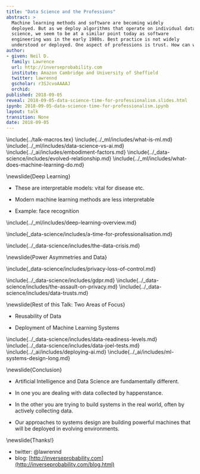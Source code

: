 ```yaml
---
title: "Data Science and the Professions"
abstract: >
  Machine learning methods and software are becoming widely
  deployed. But as we deploy algorithms that operate on individual data, how do we account for their effect on society? In terms of the practice of data
  science, we seem to be at a similar point today as software
  engineering was in the early 1980s. Best practice is not widely
  understood or deployed. One aspect of professions is trust. How can we bring trust to the data-sphere?
author:
- given: Neil D.
  family: Lawrence
  url: http://inverseprobability.com
  institute: Amazon Cambridge and University of Sheffield
  twitter: lawrennd
  gscholar: r3SJcvoAAAAJ
  orchid: 
published: 2018-09-05
reveal: 2018-09-05-data-science-time-for-professionalism.slides.html
ipynb: 2018-09-05-data-science-time-for-professionalism.ipynb
layout: talk
transition: None
date: 2018-09-05
---
```


\include{../talk-macros.tex}
\include{../_ml/includes/what-is-ml.md}
\include{../_ml/includes/data-science-vs-ai.md}
\include{../_ai/includes/embodiment-factors.md}
\include{../_data-science/includes/evolved-relationship.md}
\include{../_ml/includes/what-does-machine-learning-do.md}

\newslide{Deep Learning}

* These are interpretable models: vital for disease etc.

* Modern machine learning methods are less interpretable

* Example: face recognition

\include{../_ml/includes/deep-learning-overview.md}

\include{_data-science/includes/a-time-for-professionalisation.md}

\include{../_data-science/includes/the-data-crisis.md}

\newslide{Power Asymmetries and Data}

\include{_data-science/includes/privacy-loss-of-control.md}

\include{../_data-science/includes/gdpr.md}
\include{../_data-science/includes/the-assault-on-privacy.md}
\include{../_data-science/includes/data-trusts.md}


\newslide{Rest of this Talk: Two Areas of Focus}

* Reusability of Data

* Deployment of Machine Learning Systems

\include{../_data-science/includes/data-readiness-levels.md}
\include{../_data-science/includes/data-joel-tests.md}
\include{../_ai/includes/deploying-ai.md}
\include{../_ai/includes/ml-systems-design-long.md}

\newslide{Conclusion}

* Artificial Intelligence and Data Science are fundamentally different.

* In one you are dealing with data collected by happenstance.

* In the other you are trying to build systems in the real world, often by actively collecting data.

* Our approaches to systems design are building powerful machines that
will be deployed in evolving environments.


\newslide{Thanks!}

* twitter: \@lawrennd
* blog: [http://inverseprobability.com](http://inverseprobability.com/blog.html)

